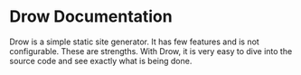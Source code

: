 # Drow Documentation

Drow is a simple static site generator. It has few features and is not configurable.
These are strengths. With Drow, it is very easy to dive into the source code and see
exactly what is being done.

